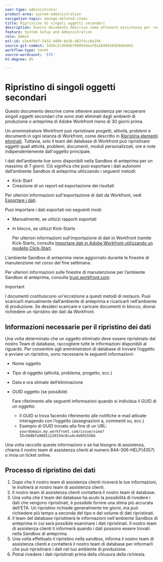 ```yaml
---
user-type: administrator
product-area: system-administration
navigation-topic: manage-deleted-items
title: Ripristino di singoli oggetti secondari
description: Questo documento descrive come ottenere assistenza per recuperare singoli oggetti secondari che sono stati eliminati dagli ambienti di produzione o anteprima di Adobe Workfront meno di 30 giorni prima.
feature: System Setup and Administration
role: Admin
exl-id: e2e4fbb7-5433-4d88-8e36-d82f4cc8a194
source-git-commit: 5d36c2c959dbfd00920eaf0a16409102b99de042
workflow-type: tm+mt
source-wordcount: '575'
ht-degree: 0%

---
```


# Ripristino di singoli oggetti secondari

Questo documento descrive come ottenere assistenza per recuperare singoli oggetti secondari che sono stati eliminati dagli ambienti di produzione o anteprima di Adobe Workfront meno di 30 giorni prima.

Un amministratore Workfront può ripristinare progetti, attività, problemi e documenti in ogni istanza di Workfront, come descritto in [Ripristina elementi eliminati](../../../administration-and-setup/manage-workfront/manage-deleted-items/restore-deleted-items.md). Tuttavia, solo il team del database di Workfront può ripristinare oggetti quali attività, problemi, documenti, moduli personalizzati, ore e note indipendentemente dall&#39;oggetto principale.

I dati dell’ambiente live sono disponibili nella Sandbox di anteprima per un massimo di 7 giorni. Ciò significa che puoi esportare i dati autonomi dall’ambiente Sandbox di anteprima utilizzando i seguenti metodi:

* Kick-Start
* Creazione di un report ed esportazione dei risultati

Per ulteriori informazioni sull&#39;esportazione di dati da Workfront, vedi [Esportare i dati](../../../reports-and-dashboards/reports/creating-and-managing-reports/export-data.md).

Puoi importare i dati esportati nei seguenti modi:

* Manualmente, se utilizzi rapporti esportati
* In blocco, se utilizzi Kick-Starts

   Per ulteriori informazioni sull’importazione di dati in Workfront tramite Kick-Starts, consulta [Importare dati in Adobe Workfront utilizzando un modello Click-Start](../../../administration-and-setup/manage-workfront/using-kick-starts/import-data-via-kickstarts.md).

L’ambiente Sandbox di anteprima viene aggiornato durante le finestre di manutenzione nel corso del fine settimana.

Per ulteriori informazioni sulle finestre di manutenzione per l’ambiente Sandbox di anteprima, consulta [trust.workfront.com](https://trust.workfront.com/).

>[!IMPORTANT]
>
>I documenti costituiscono un&#39;eccezione a questi metodi di restauro. Puoi scaricarli manualmente dall’ambiente di anteprima e ricaricarli nell’ambiente di produzione. Se desideri scaricare e caricare documenti in blocco, dovrai richiedere un ripristino dei dati da Workfront.

## Informazioni necessarie per il ripristino dei dati

Una volta determinato che un oggetto eliminato deve essere ripristinato dal nostro Team di database, raccogliere tutte le informazioni disponibili al riguardo. Per consentire agli amministratori di database di trovare l’oggetto e avviare un ripristino, sono necessarie le seguenti informazioni:

* Nome oggetto
* Tipo di oggetto (attività, problema, progetto, ecc.)
* Data e ora stimate dell’eliminazione
* GUID oggetto (se possibile)

   Fare riferimento alle seguenti informazioni quando si individua il GUID di un oggetto:

   * Il GUID si trova facendo riferimento alle notifiche e-mail attivate interagendo con l’oggetto (assegnazioni a, commenti su, ecc.)
   * Esempio di GUID trovato alla fine di un URL: `yourdomain.my.workfront.com/issue/view?ID=568bfa96011220154c8ca4c4e691556b`

Una volta raccolte queste informazioni o se hai bisogno di assistenza, chiama il nostro team di assistenza clienti al numero 844-306-HELP(4357) o invia un ticket online.

## Processo di ripristino dei dati

1. Dopo che il nostro team di assistenza clienti riceverà le tue informazioni, le inoltrerà al nostro team di assistenza clienti.
1. Il nostro team di assistenza clienti contatterà il nostro team di database.
1. Una volta che il team del database ha avuto la possibilità di rivedere i dati che vengono ripristinati, è possibile fornire una stima più accurata dell&#39;ETA. Un ripristino richiede generalmente tre giorni, ma può richiedere più tempo a seconda del tipo e del volume di dati ripristinati.
1. Il team del database ripristinerà le informazioni nell&#39;ambiente Sandbox di anteprima in cui sarà possibile esaminare i dati ripristinati. Il nostro team di assistenza clienti ti informerà quando i dati possono essere trovati nella Sandbox di anteprima.
1. Una volta effettuato il ripristino nella sandbox, informa il nostro team di assistenza clienti e contatterà il nostro team di database per informarli che può ripristinare i dati nel tuo ambiente di produzione.
1. Potrai rivedere i dati ripristinati prima della chiusura della richiesta.
